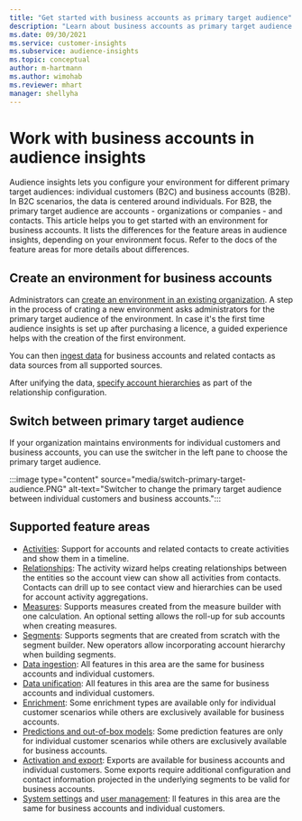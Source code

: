 ```yaml
---
title: "Get started with business accounts as primary target audience"
description: "Learn about business accounts as primary target audience Dynamics 365 Customer Insights."
ms.date: 09/30/2021
ms.service: customer-insights
ms.subservice: audience-insights
ms.topic: conceptual
author: m-hartmann
ms.author: wimohab
ms.reviewer: mhart
manager: shellyha
---
```


# Work with business accounts in audience insights

Audience insights lets you configure your environment for different primary target audiences: individual customers (B2C) and business accounts (B2B). In B2C scenarios, the data is centered around individuals. For B2B, the primary target audience are accounts - organizations or companies - and contacts. This article helps you to get started with an environment for business accounts. It lists the differences for the feature areas in audience insights, depending on your environment focus. Refer to the docs of the feature areas for more details about differences. 

## Create an environment for business accounts

Administrators can [create an environment in an existing organization](get-started-paid.md#create-an-environment-in-an-existing-organization). A step in the process of crating a new environment asks administrators for the primary target audience of the environment. In case it's the first time audience insights is set up after purchasing a licence, a guided experience helps with the creation of the first environment.

You can then [ingest data](data-sources.md) for business accounts and related contacts as data sources from all supported sources.

After unifying the data, [specify account hierarchies](relationships.md#set-up-account-hierarchies) as part of the relationship configuration.

## Switch between primary target audience

If your organization maintains environments for individual customers and business accounts, you can use the switcher in the left pane to choose the primary target audience.

:::image type="content" source="media/switch-primary-target-audience.PNG" alt-text="Switcher to change the primary target audience between individual customers and business accounts.":::

## Supported feature areas

- [Activities](activities.md): Support for accounts and related contacts to create activities and show them in a timeline.
- [Relationships](relationships.md): The activity wizard helps creating relationships between the entities so the account view can show all activities from contacts. Contacts can drill up to see contact view and hierarchies can be used for account activity aggregations.
- [Measures](measures.md): Supports measures created from the measure builder with one calculation. An optional setting allows the roll-up for sub accounts when creating measures.
- [Segments](segments.md): Supports segments that are created from scratch with the segment builder. New operators allow incorporating account hierarchy when building segments.
- [Data ingestion](data-sources.md): All features in this area are the same for business accounts and individual customers.
- [Data unification](data-unification.md): All features in this area are the same for business accounts and individual customers.
- [Enrichment](enrichment-hub.md): Some enrichment types are available only for individual customer scenarios while others are exclusively available for business accounts.
- [Predictions and out-of-box models](predictions-overview.md): Some prediction features are only for individual customer scenarios while others are exclusively available for business accounts.
- [Activation and export](export-destinations.md): Exports are available for business accounts and individual customers. Some exports require additional configuration and contact information projected in the underlying segments to be valid for business accounts.
- [System settings](system.md) and [user management](permissions.md): ll features in this area are the same for business accounts and individual customers.

